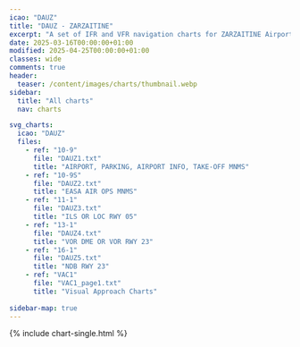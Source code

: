 ```yaml
---
icao: "DAUZ"
title: "DAUZ - ZARZAITINE"
excerpt: "A set of IFR and VFR navigation charts for ZARZAITINE Airport"
date: 2025-03-16T00:00:00+01:00
modified: 2025-04-25T00:00:00+01:00
classes: wide
comments: true
header:
  teaser: /content/images/charts/thumbnail.webp
sidebar:
  title: "All charts"
  nav: charts

svg_charts:
  icao: "DAUZ"
  files:
    - ref: "10-9"
      file: "DAUZ1.txt"
      title: "AIRPORT, PARKING, AIRPORT INFO, TAKE-OFF MNMS"
    - ref: "10-9S"
      file: "DAUZ2.txt"
      title: "EASA AIR OPS MNMS"
    - ref: "11-1"
      file: "DAUZ3.txt"
      title: "ILS OR LOC RWY 05"
    - ref: "13-1"
      file: "DAUZ4.txt"
      title: "VOR DME OR VOR RWY 23"
    - ref: "16-1"
      file: "DAUZ5.txt"
      title: "NDB RWY 23"
    - ref: "VAC1"
      file: "VAC1_page1.txt"
      title: "Visual Approach Charts"
      
sidebar-map: true
---
```


{% include chart-single.html %}
